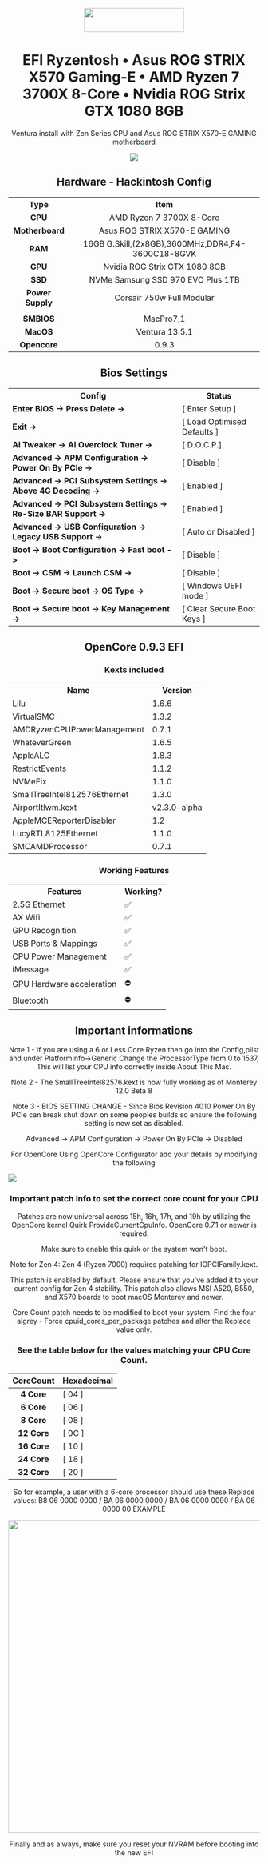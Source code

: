 <p align="center"><img src="https://github.com/acidanthera/OpenCorePkg/blob/master/Docs/Logos/OpenCore_with_text_Small.png" width="200" height="48" /></p>

<h1 align="center">EFI Ryzentosh • Asus ROG STRIX X570 Gaming-E • AMD Ryzen 7 3700X 8-Core • Nvidia ROG Strix GTX 1080 8GB</h1>

<p align="center">Ventura install with Zen Series CPU and Asus ROG STRIX X570-E GAMING motherboard</p>

<p align="center"><img src="https://i.imgur.com/dAdnQ3X.png" /></p>


<h2 align="center">Hardware - Hackintosh Config</h2>

<table align="center">
  <tr>
    <th align="center">Type</th>
    <th align="center">Item</th>
  </tr>
  <tr>
    <td align="center"><strong>CPU</strong></td>
    <td align="center">AMD Ryzen 7 3700X 8-Core</td>
  </tr>
  <tr>
    <td align="center"><strong>Motherboard</strong></td>
    <td align="center">Asus ROG STRIX X570-E GAMING</td>
  </tr>
  <tr>
    <td align="center"><strong>RAM</strong></td>
    <td align="center">16GB G.Skill,(2x8GB),3600MHz,DDR4,F4-3600C18-8GVK</td>
  </tr>
  <tr>
    <td align="center"><strong>GPU</strong></td>
    <td align="center">Nvidia ROG Strix GTX 1080 8GB</td>
  </tr>
  <tr>
    <td align="center"><strong>SSD</strong></td>
    <td align="center">NVMe Samsung SSD 970 EVO Plus 1TB</td>
  </tr>
  <tr>
    <td align="center"><strong>Power Supply</strong></td>
    <td align="center">Corsair 750w Full Modular</td>
  </tr>
  <tr>
    <td></td>
    <td></td>
  </tr>
  <tr>
    <td align="center"><strong>SMBIOS</strong></td>
    <td align="center">MacPro7,1</td>
  </tr>
  <tr>
    <td align="center"><strong>MacOS</strong></td>
    <td align="center">Ventura 13.5.1</td>
  </tr>
  <tr>
    <td align="center"><strong>Opencore</strong></td>
    <td align="center">0.9.3</td>
  </tr>
</table>

<h2 align="center">Bios Settings</h2>

<table align="center">
  <tr>
    <th>Config</th>
    <th>Status</th>
  </tr>
  <tr>
    <td><strong>Enter BIOS -&gt; Press Delete -&gt;</strong></td>
    <td>[ Enter Setup ]</td>
  </tr>
  <tr>
    <td><strong>Exit -&gt;</strong></td>
    <td>[ Load Optimised Defaults ]</td>
  </tr>
  <tr>
    <td><strong>Ai Tweaker -&gt; Ai Overclock Tuner -&gt;</strong></td>
    <td>[ D.O.C.P.]</td>
  </tr>
  <tr>
    <td><strong>Advanced -&gt; APM Configuration -&gt; Power On By PCIe -&gt;</strong></td>
    <td>[ Disable ]</td>
  </tr>
  <tr>
    <td><strong>Advanced -&gt; PCI Subsystem Settings -&gt; Above 4G Decoding -&gt;</strong></td>
    <td>[ Enabled ]</td>
  </tr>
  <tr>
    <td><strong>Advanced -&gt; PCI Subsystem Settings -&gt; Re-Size BAR Support -&gt;</strong></td>
    <td>[ Enabled ]</td>
  </tr>
  <tr>
    <td><strong>Advanced -&gt; USB Configuration -&gt; Legacy USB Support -&gt;</strong></td>
    <td>[ Auto or Disabled ]</td>
  </tr>
  <tr>
    <td><strong>Boot -&gt; Boot Configuration -&gt; Fast boot -&gt;</strong></td>
    <td>[ Disable ]</td>
  </tr>
  <tr>
    <td><strong>Boot -&gt; CSM -&gt; Launch CSM -&gt;</strong></td>
    <td>[ Disable ]</td>
  </tr>
  <tr>
    <td><strong>Boot -&gt; Secure boot -&gt; OS Type -&gt;</strong></td>
    <td>[ Windows UEFI mode ]</td>
  </tr>
  <tr>
    <td><strong>Boot -&gt; Secure boot -&gt; Key Management -&gt;</strong></td>
    <td>[ Clear Secure Boot Keys ]</td>
  </tr>
</table>

<h2 align="center">OpenCore 0.9.3 EFI</h2>

<h3 align="center">Kexts included</h3>


<table align="center">
  <tr>
    <th>Name</th>
    <th>Version</th>
  </tr>
  <tr>
    <td>Lilu</td>
    <td>1.6.6</td>
  </tr>
  <tr>
    <td>VirtualSMC</td>
    <td>1.3.2</td>
  </tr>
  <tr>
    <td>AMDRyzenCPUPowerManagement</td>
    <td>0.7.1</td>
  </tr>
  <tr>
    <td>WhateverGreen</td>
    <td>1.6.5</td>
  </tr>
  <tr>
    <td>AppleALC</td>
    <td>1.8.3</td>
  </tr>
  <tr>
    <td>RestrictEvents</td>
    <td>1.1.2</td>
  </tr>
  <tr>
    <td>NVMeFix</td>
    <td>1.1.0</td>
  </tr>
  <tr>
    <td>SmallTreeIntel812576Ethernet</td>
    <td>1.3.0</td>
  </tr>
  <tr>
    <td>AirportItlwm.kext</td>
    <td>v2.3.0-alpha</td>
  </tr>
  <tr>
    <td>AppleMCEReporterDisabler</td>
    <td>1.2</td>
  </tr>
  <tr>
    <td>LucyRTL8125Ethernet</td>
    <td>1.1.0</td>
  </tr>
  <tr>
    <td>SMCAMDProcessor</td>
    <td>0.7.1</td>
  </tr>
</table>


<h3 align="center">Working Features</h3>

<table align="center">
  <tr>
    <th>Features</th>
    <th>Working?</th>
  </tr>
  <tr>
    <td>2.5G Ethernet</td>
    <td>✅</td>
  </tr>
  <tr>
    <td>AX Wifi</td>
    <td>✅</td>
  </tr>
  <tr>
    <td>GPU Recognition</td>
    <td>✅</td>
  </tr>
  <tr>
    <td>USB Ports & Mappings</td>
    <td>✅</td>
  </tr>
  <tr>
    <td>CPU Power Management</td>
    <td>✅</td>
  </tr>
  <tr>
    <td>iMessage</td>
    <td>✅</td>
  </tr>
  <tr>
    <td>GPU Hardware acceleration</td>
    <td>⛔️</td>
  </tr>
  <tr>
    <td>Bluetooth</td>
    <td>⛔️</td>
  </tr>
</table>

<h2 align="center">Important informations</h2>

<p align="center">Note 1 - If you are using a 6 or Less Core Ryzen then go into the Config,plist and under PlatformInfo->Generic Change the ProcessorType from 0 to 1537, This will list your CPU info correctly inside About This Mac.</p>

<p align="center">Note 2 - The SmallTreeIntel82576.kext is now fully working as of Monterey 12.0 Beta 8</p>

<p align="center">Note 3 - BIOS SETTING CHANGE - Since Bios Revision 4010 Power On By PCIe can break shut down on some peoples builds so ensure the following setting is now set as disabled.</p>

<p align="center">Advanced -> APM Configuration -> Power On By PCIe -> Disabled</p>
<p align="center">For OpenCore Using OpenCore Configurator add your details by modifying the following</p>


<img align="center" src="https://i.imgur.com/sSquwww.png"/>

<h3 align="center">Important patch info to set the correct core count for your CPU</h3>


<p align="center">Patches are now universal across 15h, 16h, 17h, and 19h by utilizing the OpenCore kernel Quirk ProvideCurrentCpuInfo. OpenCore 0.7.1 or newer is required.</p>

<p align="center">Make sure to enable this quirk or the system won't boot.</p>

<p align="center">Note for Zen 4: Zen 4 (Ryzen 7000) requires patching for IOPCIFamily.kext.</p>
<p align="center">This patch is enabled by default. Please ensure that you've added it to your current config for Zen 4 stability. This patch also allows MSI A520, B550, and X570 boards to boot macOS Monterey and newer.</p>

<p align="center">Core Count patch needs to be modified to boot your system. Find the four algrey - Force cpuid_cores_per_package patches and alter the Replace value only.</p>

<H3 align="center">See the table below for the values matching your CPU Core Count.</H3>

<table align="center">
  <thead>
    <tr>
      <th style="text-align: center;">CoreCount</th>
      <th style="text-align: left;">Hexadecimal</th>
    </tr>
  </thead>
  <tbody>
    <tr>
      <td style="text-align: center;"><strong>4 Core</strong></td>
      <td style="text-align: left;">[ 04 ]</td>
    </tr>
    <tr>
      <td style="text-align: center;"><strong>6 Core</strong></td>
      <td style="text-align: left;">[ 06 ]</td>
    </tr>
    <tr>
      <td style="text-align: center;"><strong>8 Core</strong></td>
      <td style="text-align: left;">[ 08 ]</td>
    </tr>
    <tr>
      <td style="text-align: center;"><strong>12 Core</strong></td>
      <td style="text-align: left;">[ 0C ]</td>
    </tr>
    <tr>
      <td style="text-align: center;"><strong>16 Core</strong></td>
      <td style="text-align: left;">[ 10 ]</td>
    </tr>
    <tr>
      <td style="text-align: center;"><strong>24 Core</strong></td>
      <td style="text-align: left;">[ 18 ]</td>
    </tr>
    <tr>
      <td style="text-align: center;"><strong>32 Core</strong></td>
      <td style="text-align: left;">[ 20 ]</td>
    </tr>
  </tbody>
</table>


<p align="center">So for example, a user with a 6-core processor should use these Replace values: B8 06 0000 0000 / BA 06 0000 0000 / BA 06 0000 0090 / BA 06 0000 00
EXAMPLE</p>



<img align="center" src="https://i.imgur.com/BbGgsap.png" width="736" height="625" /> 


<p align="center">Finally and as always, make sure you reset your NVRAM before booting into the new EFI</p>
